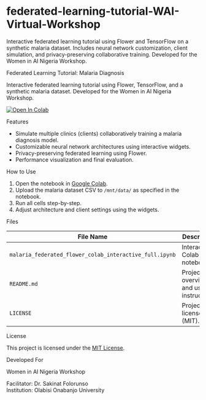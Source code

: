 # federated-learning-tutorial-WAI-Virtual-Workshop
Interactive federated learning tutorial using Flower and TensorFlow on a synthetic malaria dataset. Includes neural network customization, client simulation, and privacy-preserving collaborative training. Developed for the Women in AI Nigeria Workshop.

Federated Learning Tutorial: Malaria Diagnosis

Interactive federated learning tutorial using Flower, TensorFlow, and a synthetic malaria dataset. Developed for the Women in AI Nigeria Workshop.

[![Open In Colab](https://colab.research.google.com/assets/colab-badge.svg)](https://colab.research.google.com/github/your-username/federated-learning-malaria-tutorial/blob/main/malaria_federated_flower_colab_interactive_full.ipynb)


Features

- Simulate multiple clinics (clients) collaboratively training a malaria diagnosis model.
- Customizable neural network architectures using interactive widgets.
- Privacy-preserving federated learning using Flower.
- Performance visualization and final evaluation.


How to Use

1. Open the notebook in [Google Colab](https://colab.research.google.com/).
2. Upload the malaria dataset CSV to `/mnt/data/` as specified in the notebook.
3. Run all cells step-by-step.
4. Adjust architecture and client settings using the widgets.


Files

| File Name                                          | Description                                        |
|----------------------------------------------------|----------------------------------------------------|
| `malaria_federated_flower_colab_interactive_full.ipynb` | Interactive Colab notebook.                        |
| `README.md`                                        | Project overview and usage instructions.           |
| `LICENSE`                                          | Project license (MIT).                             |


License

This project is licensed under the [MIT License](LICENSE).

Developed For

Women in AI Nigeria Workshop  

Facilitator: Dr. Sakinat Folorunso  
Institution: Olabisi Onabanjo University

